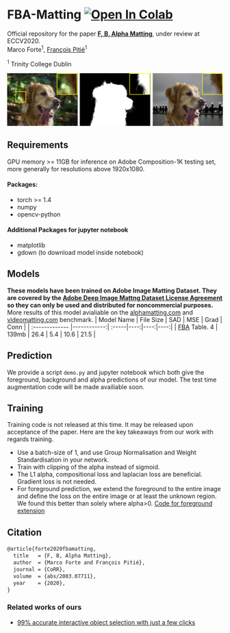 # FBA-Matting [![Open In Colab](https://colab.research.google.com/assets/colab-badge.svg)](https://colab.research.google.com/drive/1Ut2szLBTxPejGHt_GYUkua21yUVWseOE)

Official repository for the paper [**F, B, Alpha Matting**](https://arxiv.org/abs/2003.07711), under review at ECCV2020.  
Marco Forte<sup>1</sup>, [François Pitié](https://francois.pitie.net/)<sup>1</sup>  

<sup>1</sup> Trinity College Dublin

<p align="center">
  <img src="./examples/example_results.png" width="840" title="Our results"/>
</p>

## Requirements
GPU memory >= 11GB for inference on Adobe Composition-1K testing set, more generally for resolutions above 1920x1080.

#### Packages:
- torch >= 1.4
- numpy
- opencv-python
#### Additional Packages for jupyter notebook
- matplotlib
- gdown (to download model inside notebook)


## Models
**These models have been trained on Adobe Image Matting Dataset. They are covered by the [Adobe Deep Image Mattng Dataset License Agreement](https://drive.google.com/open?id=1MKRen-TDGXYxm9IawPAZrdXQIYhI0XRf) so they can only be used and distributed for noncommercial purposes.**  
More results of this model avialiable on the [alphamatting.com](http://www.alphamatting.com/eval_25.php) and [videomatting.com](http://videomatting.com/#rating) benchmark.
| Model Name  |     File Size   | SAD | MSE | Grad | Conn |
| :------------- |------------:| :-----|----:|----:|----:|
| [FBA](https://drive.google.com/file/d/1T_oiKDE_biWf2kqexMEN7ObWqtXAzbB1/view?usp=sharing) Table. 4  | 139mb | 26.4 | 5.4 | 10.6 | 21.5 |


## Prediction 
We provide a script `demo.py` and jupyter notebook which both give the foreground, background and alpha predictions of our model. The test time augmentation code will be made availiable soon.  


## Training
Training code is not released at this time. It may be released upon acceptance of the paper.
Here are the key takeaways from our work with regards training.
- Use a batch-size of 1, and use Group Normalisation and Weight Standardisation in your network.
- Train with clipping of the alpha instead of sigmoid.
- The L1 alpha, compositional loss and laplacian loss are beneficial. Gradient loss is not needed.
- For foreground prediction, we extend the foreground to the entire image and define the loss on the entire image or at least the unknown region. We found this better than solely where alpha>0. [Code for foreground extension](https://github.com/MarcoForte/closed-form-matting/blob/master/solve_foreground_background.py)

## Citation

```
@article{forte2020fbamatting,
  title   = {F, B, Alpha Matting},
  author  = {Marco Forte and François Pitié},
  journal = {CoRR},
  volume  = {abs/2003.07711},
  year    = {2020},
}
```
### Related works of ours
 - [99% accurate interactive object selection with just a few clicks](https://arxiv.org/abs/2003.07932)

